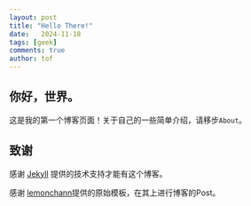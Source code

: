 ```yaml
---
layout: post
title: "Hello There!"
date:   2024-11-18
tags: [geek]
comments: true
author: tof
---
```


## 你好，世界。

这是我的第一个博客页面！关于自己的一些简单介绍，请移步`About`。



<!-- more -->

## 致谢

感谢 [Jekyll](https://www.jekyll.com.cn/) 提供的技术支持才能有这个博客。

感谢 [lemonchann](https://github.com/lemonchann/)提供的原始模板，在其上进行博客的Post。
